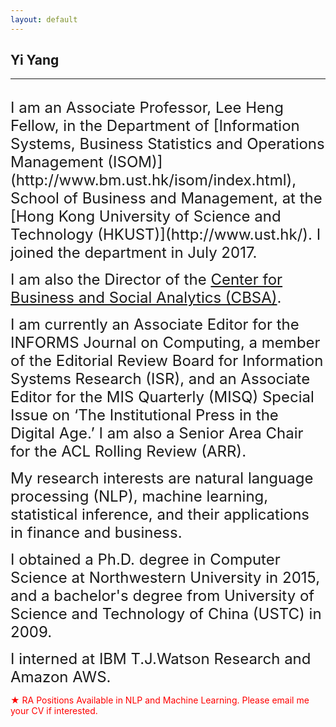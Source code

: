 ```yaml
---
layout: default
---
```


## Yi Yang

***

<br>
<span style="font-size:24px;">I am an Associate Professor, Lee Heng Fellow, in the Department of [Information Systems, Business Statistics and Operations Management (ISOM)](http://www.bm.ust.hk/isom/index.html), School of Business and Management, at the [Hong Kong University of Science and Technology (HKUST)](http://www.ust.hk/). I joined the department in July 2017.  </span><br>

<span style="font-size:24px;">I am also the Director of the [Center for Business and Social Analytics (CBSA)](https://cbsa.hkust.edu.hk/).</span><br>

<span style="font-size:24px;">I am currently an Associate Editor for the INFORMS Journal on Computing, a member of the Editorial Review Board for Information Systems Research (ISR), and an Associate Editor for the MIS Quarterly (MISQ) Special Issue on ‘The Institutional Press in the Digital Age.’ I am also a Senior Area Chair for the ACL Rolling Review (ARR). </span><br>

<span style="font-size:24px;">My research interests are natural language processing (NLP), machine learning, statistical inference, and their applications in finance and business.  </span><br>

<span style="font-size:24px;">I obtained a Ph.D. degree in Computer Science at Northwestern University in 2015, and a bachelor's degree from University of Science and Technology of China (USTC) in 2009.</span><br>

<span style="font-size:24px;">I interned at IBM T.J.Watson Research and Amazon AWS. </span><br>

<!--<span style="font-size:24px;">I have been consulting for a leading hedge fund firm on financial NLP topics since 2021.<br> Prior to that, I was a research associate at University of Illinois at Urbana-Champaign.
</span>-->


<span style="color:red;">&#9733; RA Positions Available in NLP and Machine Learning. Please email me your CV if interested.<br>
</span>


